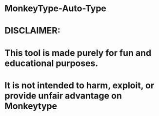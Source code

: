 # MonkeyType-Auto-Type
# DISCLAIMER:
# This tool is made purely for fun and educational purposes.
# It is not intended to harm, exploit, or provide unfair advantage on Monkeytype
